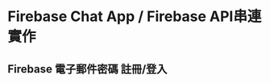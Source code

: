Firebase Chat App / Firebase API串連實作
================


Firebase 電子郵件密碼 註冊/登入
---------------------

